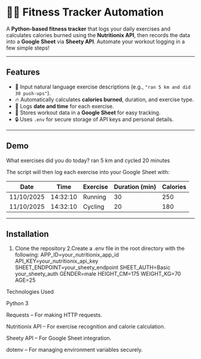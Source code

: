 # 🏋️‍♂️ Fitness Tracker Automation

A **Python-based fitness tracker** that logs your daily exercises and calculates calories burned using the **Nutritionix API**, then records the data into a **Google Sheet** via **Sheety API**. Automate your workout logging in a few simple steps!  

---

## Features

- 📝 Input natural language exercise descriptions (e.g., `"ran 5 km and did 30 push-ups"`).  
- 🔥 Automatically calculates **calories burned**, duration, and exercise type.  
- 📅 Logs **date and time** for each exercise.  
- 💾 Stores workout data in a **Google Sheet** for easy tracking.  
- 🔒 Uses `.env` for secure storage of API keys and personal details.  

---

## Demo

What exercises did you do today? ran 5 km and cycled 20 minutes

The script will then log each exercise into your Google Sheet with:

| Date       | Time    | Exercise | Duration (min) | Calories |
|------------|---------|----------|----------------|----------|
| 11/10/2025 | 14:32:10 | Running  | 30             | 250      |
| 11/10/2025 | 14:32:10 | Cycling  | 20             | 180      |

---

## Installation

1. Clone the repository
2.Create a .env file in the root directory with the following:
APP_ID=your_nutritionix_app_id
API_KEY=your_nutritionix_api_key
SHEET_ENDPOINT=your_sheety_endpoint
SHEET_AUTH=Basic your_sheety_auth
GENDER=male
HEIGHT_CM=175
WEIGHT_KG=70
AGE=25

Technologies Used

Python 3

Requests – For making HTTP requests.

Nutritionix API – For exercise recognition and calorie calculation.

Sheety API – For Google Sheet integration.

dotenv – For managing environment variables securely.
